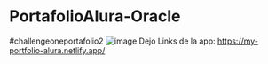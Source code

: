 # PortafolioAlura-Oracle
#challengeoneportafolio2
![image](https://user-images.githubusercontent.com/100524470/208283135-31b4a28d-7be2-414b-b213-337dfc333ba1.png)
Dejo Links de la app: https://my-portfolio-alura.netlify.app/ 

